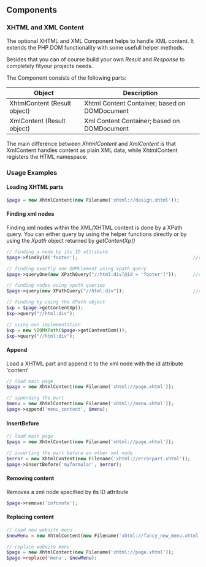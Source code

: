 ## Components

### XHTML and XML Content
The optional XHTML and XML Component helps to handle XML content.
It extends the PHP DOM functionality with some usefull helper methods.

Besides that you can of course build your own _Result_ and _Response_ to completely fityour projects needs.

The Component consists of the following parts:

| Object | Description |
| --- | --- |
| XhtmlContent (Result object) | Xhtml Content Container; based on DOMDocument |
| XmlContent (Result object) | Xml Content Container; based on DOMDocument |

The main difference between _XhtmlContent_ and _XmlContent_ is that XmlContent handles content as plain XML data,
while XhtmlContent registers the HTML namespace. 

### Usage Examples

#### Loading XHTML parts
```php
$page = new XhtmlContent(new Filename('xhtml://design.xhtml'));
```

#### Finding xml nodes
Finding xml nodes within the XML/XHTML content is done by a XPath query.
You can either query by using the helper functions directly or by using the _Xpath_ object returned by _getContentXp()_

```php
// finding a node by its ID attribute
$page->findById('footer');                                          //returns DOMElement

// finding exactly one DOMElement using xpath query
$page->queryOne(new XPathQuery("//html:div[@id = 'footer']"));      //returns DOMElement

// finding nodes using xpath queries
$page->query(new XPathQuery("//html:div"));                         //returns DOMNodeList

// finding by using the XPath object
$xp = $page->getContentXp();
$xp->query("//html:div");

// using own implementation
$xp = new \DOMXPath($page->getContentDom());
$xp->query("//html:div");

```

#### Append
Load a XHTML part and append it to the xml node with the id attribute 'content'

```php
// load main page
$page = new XhtmlContent(new Filename('xhtml://page.xhtml'));

// appending the part
$menu = new XhtmlContent(new Filename('xhtml://menu.xhtml'));
$page->append('menu_content', $menu);
```

#### InsertBefore
```php
// load main page
$page = new XhtmlContent(new Filename('xhtml://page.xhtml'));

// inserting the part before an other xml node
$error = new XhtmlContent(new Filename('xhtml://errorpart.xhtml'));
$page->insertBefore('myformular', $error);
```

#### Removing content
Removes a xml node specified by its ID attribute
```php
$page->remove('infonote');
```

#### Replacing content
```php
// load new website menu
$newMenu = new XhtmlContent(new Filename('xhtml://fancy_new_menu.xhtml'));

// replace website menu
$page = new XhtmlContent(new Filename('xhtml://page.xhtml'));
$page->replace('menu', $newMenu);
```




